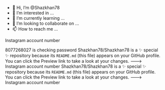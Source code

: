 - 👋 Hi, I’m @Shazkhan78
- 👀 I’m interested in ...
- 🌱 I’m currently learning ...
- 💞️ I’m looking to collaborate on ...
- 📫 How to reach me ...

<!---
Shazkhan78/Shazkhan78 is a ✨ special ✨ repository because its `README.md` (this file) appears on your GitHub profile.
You can click the Preview link to take a look at your changes.
---> Instagram account number

8077268027 is checking password 
Shazkhan78/Shazkhan78 is a ✨ special ✨ repository because its `README.md` (this file) appears on your GitHub profile.
You can click the Preview link to take a look at your changes.
---> Instagram account number
Shazkhan78/Shazkhan78 is a ✨ special ✨ repository because its `README.md` (this file) appears on your GitHub profile.
You can click the Preview link to take a look at your changes.
---> Instagram account number
